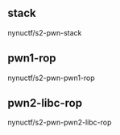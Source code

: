 ## stack

nynuctf/s2-pwn-stack

## pwn1-rop

nynuctf/s2-pwn-pwn1-rop

## pwn2-libc-rop

nynuctf/s2-pwn-pwn2-libc-rop